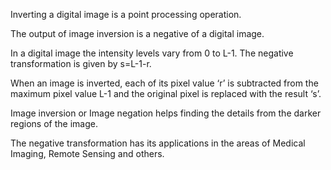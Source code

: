 Inverting a digital image is a point processing operation.

The output of image inversion is a negative of a digital image.

In a digital image the intensity levels vary from 0 to L-1. The negative transformation is given by s=L-1-r.

When an image is inverted, each of its pixel value ‘r’ is subtracted from the maximum pixel value L-1 and the original pixel is replaced with the result ‘s’.

Image inversion or Image negation helps finding the details from the darker regions of the image.

The negative transformation has its applications in the areas of Medical Imaging, Remote Sensing and others.